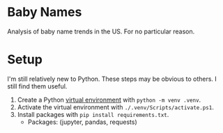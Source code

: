# Baby Names

Analysis of baby name trends in the US. For no particular reason.

# Setup

I'm still relatively new to Python. These steps may be obvious to others. I still find them useful.

1. Create a Python [virtual environment](https://docs.python.org/3/tutorial/venv.html) with `python -m venv .venv`.
2. Activate the virtual environment with `./.venv/Scripts/activate.ps1`.
3. Install packages with `pip install requirements.txt`.
   - Packages: (jupyter, pandas, requests)
